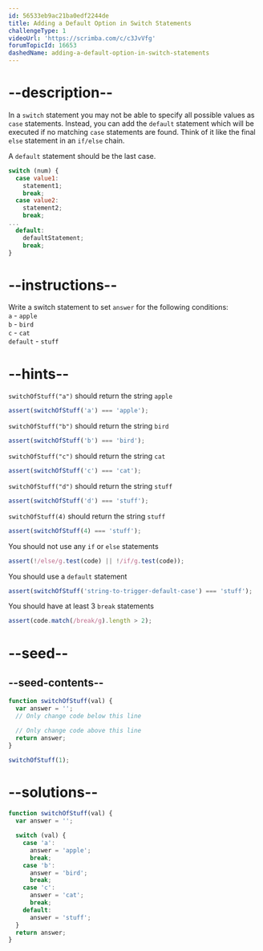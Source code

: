 ```yaml
---
id: 56533eb9ac21ba0edf2244de
title: Adding a Default Option in Switch Statements
challengeType: 1
videoUrl: 'https://scrimba.com/c/c3JvVfg'
forumTopicId: 16653
dashedName: adding-a-default-option-in-switch-statements
---
```


# --description--

In a `switch` statement you may not be able to specify all possible values as `case` statements. Instead, you can add the `default` statement which will be executed if no matching `case` statements are found. Think of it like the final `else` statement in an `if/else` chain.

A `default` statement should be the last case.

```js
switch (num) {
  case value1:
    statement1;
    break;
  case value2:
    statement2;
    break;
...
  default:
    defaultStatement;
    break;
}
```

# --instructions--

Write a switch statement to set `answer` for the following conditions:  
`a` - `apple`  
`b` - `bird`  
`c` - `cat`  
`default` - `stuff`

# --hints--

`switchOfStuff("a")` should return the string `apple`

```js
assert(switchOfStuff('a') === 'apple');
```

`switchOfStuff("b")` should return the string `bird`

```js
assert(switchOfStuff('b') === 'bird');
```

`switchOfStuff("c")` should return the string `cat`

```js
assert(switchOfStuff('c') === 'cat');
```

`switchOfStuff("d")` should return the string `stuff`

```js
assert(switchOfStuff('d') === 'stuff');
```

`switchOfStuff(4)` should return the string `stuff`

```js
assert(switchOfStuff(4) === 'stuff');
```

You should not use any `if` or `else` statements

```js
assert(!/else/g.test(code) || !/if/g.test(code));
```

You should use a `default` statement

```js
assert(switchOfStuff('string-to-trigger-default-case') === 'stuff');
```

You should have at least 3 `break` statements

```js
assert(code.match(/break/g).length > 2);
```

# --seed--

## --seed-contents--

```js
function switchOfStuff(val) {
  var answer = '';
  // Only change code below this line

  // Only change code above this line
  return answer;
}

switchOfStuff(1);
```

# --solutions--

```js
function switchOfStuff(val) {
  var answer = '';

  switch (val) {
    case 'a':
      answer = 'apple';
      break;
    case 'b':
      answer = 'bird';
      break;
    case 'c':
      answer = 'cat';
      break;
    default:
      answer = 'stuff';
  }
  return answer;
}
```
